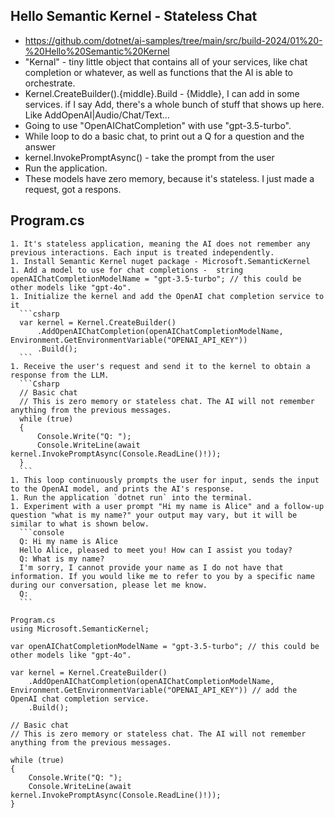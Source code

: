 ## Hello Semantic Kernel - Stateless Chat	
* https://github.com/dotnet/ai-samples/tree/main/src/build-2024/01%20-%20Hello%20Semantic%20Kernel
* "Kernal" - tiny little object that contains all of your services, like chat completion or whatever, as well as functions that the AI is able to orchestrate.
* Kernel.CreateBuilder().{middle}.Build - {Middle}, I can add in some services. if I say Add, there's a whole bunch of stuff that shows up here. Like AddOpenAI|Audio/Chat/Text...
* Going to use "OpenAIChatCompletion" with use "gpt-3.5-turbo".
* While loop to do a basic chat, to print out a Q for a question and the answer
* kernel.InvokePromptAsync() - take the prompt from the user
* Run the application. 
* These models have zero memory, because it's stateless. I just made a request, got a respons.


## Program.cs
    1. It's stateless application, meaning the AI does not remember any previous interactions. Each input is treated independently.
    1. Install Semantic Kernel nuget package - Microsoft.SemanticKernel
    1. Add a model to use for chat completions -  string openAIChatCompletionModelName = "gpt-3.5-turbo"; // this could be other models like "gpt-4o".
    1. Initialize the kernel and add the OpenAI chat completion service to it
      ```csharp
      var kernel = Kernel.CreateBuilder()
          .AddOpenAIChatCompletion(openAIChatCompletionModelName, Environment.GetEnvironmentVariable("OPENAI_API_KEY"))
          .Build();
      ```
    1. Receive the user's request and send it to the kernel to obtain a response from the LLM.
      ```Csharp
      // Basic chat
      // This is zero memory or stateless chat. The AI will not remember anything from the previous messages.
      while (true)
      {
          Console.Write("Q: ");
          Console.WriteLine(await kernel.InvokePromptAsync(Console.ReadLine()!));
      }
      ```
    1. This loop continuously prompts the user for input, sends the input to the OpenAI model, and prints the AI's response.
    1. Run the application `dotnet run` into the terminal. 
    1. Experiment with a user prompt "Hi my name is Alice" and a follow-up question "what is my name?" your output may vary, but it will be similar to what is shown below.
      ```console
      Q: Hi my name is Alice
      Hello Alice, pleased to meet you! How can I assist you today?
      Q: What is my name?
      I'm sorry, I cannot provide your name as I do not have that information. If you would like me to refer to you by a specific name during our conversation, please let me know.
      Q:
      ```
```
Program.cs
﻿using Microsoft.SemanticKernel;
	
var openAIChatCompletionModelName = "gpt-3.5-turbo"; // this could be other models like "gpt-4o".
	
var kernel = Kernel.CreateBuilder()
    .AddOpenAIChatCompletion(openAIChatCompletionModelName, Environment.GetEnvironmentVariable("OPENAI_API_KEY")) // add the OpenAI chat completion service.
    .Build();
	
// Basic chat
// This is zero memory or stateless chat. The AI will not remember anything from the previous messages.
	
while (true)
{
    Console.Write("Q: ");
    Console.WriteLine(await kernel.InvokePromptAsync(Console.ReadLine()!));
}
```
